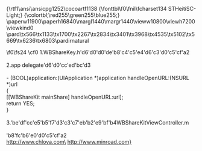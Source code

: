 {\rtf1\ansi\ansicpg1252\cocoartf1138
{\fonttbl\f0\fnil\fcharset134 STHeitiSC-Light;}
{\colortbl;\red255\green255\blue255;}
\paperw11900\paperh16840\margl1440\margr1440\vieww10800\viewh7200\viewkind0
\pard\tx566\tx1133\tx1700\tx2267\tx2834\tx3401\tx3968\tx4535\tx5102\tx5669\tx6236\tx6803\pardirnatural

\f0\fs24 \cf0 1.WBShareKey.h\'d6\'d0\'d0\'de\'b8\'c4\'c5\'e4\'d6\'c3\'d0\'c5\'cf\'a2\
\
2.app delegate\'d6\'d0\'cc\'ed\'bc\'d3\
\
    - (BOOL)application:(UIApplication *)application handleOpenURL:(NSURL *)url\
    \{\
        [[WBShareKit mainShare] handleOpenURL:url];   \
        return YES;\
    \}\
\
3.\'be\'df\'cc\'e5\'b5\'f7\'d3\'c3\'c7\'eb\'b2\'e9\'bf\'b4WBShareKitViewController.m\
\
\'b8\'fc\'b6\'e0\'d0\'c5\'cf\'a2\
http://www.chlova.com\
http://www.minroad.com}